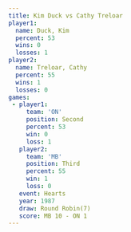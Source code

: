 ```yaml
---
title: Kim Duck vs Cathy Treloar
player1:              
  name: Duck, Kim     
  percent: 53         
  wins: 0             
  losses: 1           
player2:              
  name: Treloar, Cathy
  percent: 55         
  wins: 1             
  losses: 0           
games:
 - player1:          
     team: 'ON'      
     position: Second
     percent: 53     
     win: 0          
     loss: 1         
   player2:         
     team: 'MB'     
     position: Third
     percent: 55    
     win: 1         
     loss: 0        
   event: Hearts       
   year: 1987          
   draw: Round Robin(7)
   score: MB 10 - ON 1 
---
```

